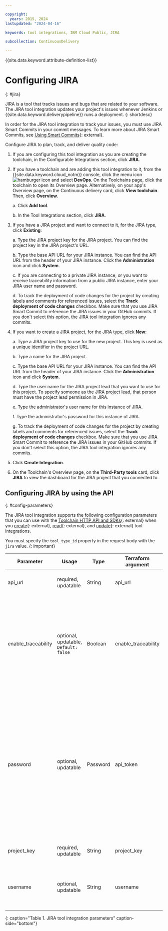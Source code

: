 ```yaml
---

copyright:
  years: 2015, 2024
lastupdated: "2024-04-16"

keywords: tool integrations, IBM Cloud Public, JIRA

subcollection: ContinuousDelivery

---
```


{{site.data.keyword.attribute-definition-list}} 

# Configuring JIRA
{: #jira}

JIRA is a tool that tracks issues and bugs that are related to your software. The JIRA tool integration updates your project's issues whenever Jenkins or {{site.data.keyword.deliverypipeline}} runs a deployment.
{: shortdesc}

In order for the JIRA tool integration to track your issues, you must use JIRA Smart Commits in your commit messages. To learn more about JIRA Smart Commits, see [Using Smart Commits](https://confluence.atlassian.com/fisheye/using-smart-commits-960155400.html){: external}.

Configure JIRA to plan, track, and deliver quality code:

1. If you are configuring this tool integration as you are creating the toolchain, in the Configurable Integrations section, click **JIRA**.
1. If you have a toolchain and are adding this tool integration to it, from the {{site.data.keyword.cloud_notm}} console, click the menu icon ![hamburger icon](images/icon_hamburger.svg) and select **DevOps**. On the Toolchains page, click the toolchain to open its Overview page. Alternatively, on your app's Overview page, on the Continuous delivery card, click **View toolchain**. Then, click **Overview**. 

   a. Click **Add tool**.

   b. In the Tool Integrations section, click **JIRA**.

1. If you have a JIRA project and want to connect to it, for the JIRA type, click **Existing**:

   a. Type the JIRA project key for the JIRA project. You can find the project key in the JIRA project's URL.

   b. Type the base API URL for your JIRA instance. You can find the API URL from the header of your JIRA instance. Click the **Administration** icon and click **System**.

   c. If you are connecting to a private JIRA instance, or you want to receive traceability information from a public JIRA instance, enter your JIRA user name and password.

   d. To track the deployment of code changes for the project by creating labels and comments for referenced issues, select the **Track deployment of code changes** checkbox. Make sure that you use JIRA Smart Commit to reference the JIRA issues in your GitHub commits. If you don't select this option, the JIRA tool integration ignores any commits.

1. If you want to create a JIRA project, for the JIRA type, click **New**:

   a. Type a JIRA project key to use for the new project. This key is used as a unique identifier in the project URL.

   b. Type a name for the JIRA project.

   c. Type the base API URL for your JIRA instance. You can find the API URL from the header of your JIRA instance. Click the **Administration** icon and click **System**.

   d. Type the user name for the JIRA project lead that you want to use for this project. To specify someone as the JIRA project lead, that person must have the project lead permission in JIRA.

   e. Type the administrator's user name for this instance of JIRA.

   f. Type the administrator's password for this instance of JIRA.

   g. To track the deployment of code changes for the project by creating labels and comments for referenced issues, select the **Track deployment of code changes** checkbox. Make sure that you use JIRA Smart Commit to reference the JIRA issues in your GitHub commits. If you don't select this option, the JIRA tool integration ignores any commits.

1. Click **Create Integration**.
1. On the Toolchain's Overview page, on the **Third-Party tools** card, click **JIRA** to view the dashboard for the JIRA project that you connected to.

## Configuring JIRA by using the API
{: #config-parameters}

The JIRA tool integration supports the following configuration parameters that you can use with the [Toolchain HTTP API and SDKs](https://cloud.ibm.com/apidocs/toolchain){: external} when you [create](https://cloud.ibm.com/apidocs/toolchain#create-tool){: external}, [read](https://cloud.ibm.com/apidocs/toolchain#get-tool-by-id){: external}, and [update](https://cloud.ibm.com/apidocs/toolchain#update-tool){: external} tool integrations.

You must specify the `tool_type_id` property in the request body with the `jira` value.
{: important}

| Parameter | Usage | Type | Terraform argument | Description |
| --- | --- | --- | --- | --- |
| api_url | required, updatable | String | api_url | The base API URL for your JIRA instance. |
| enable_traceability | optional, updatable, `Default: false` | Boolean | enable_traceability | Track the deployment of code changes by creating tags, labels and comments on commits, pull requests and referenced issues. |
| password | optional, updatable | Password | api_token | The api token for your JIRA account. Optional for public projects. You can use a toolchain secret reference for this parameter. For more information, see [Protecting your sensitive data in Continuous Delivery](https://cloud.ibm.com/docs/ContinuousDelivery?topic=ContinuousDelivery-cd_data_security#cd_secure_credentials). |
| project_key | required, updatable | String | project_key | The project key of your JIRA project. |
| username | optional, updatable | String | username | The user name for your JIRA account. Optional for public projects. |
{: caption="Table 1. JIRA tool integration parameters" caption-side="bottom"}
